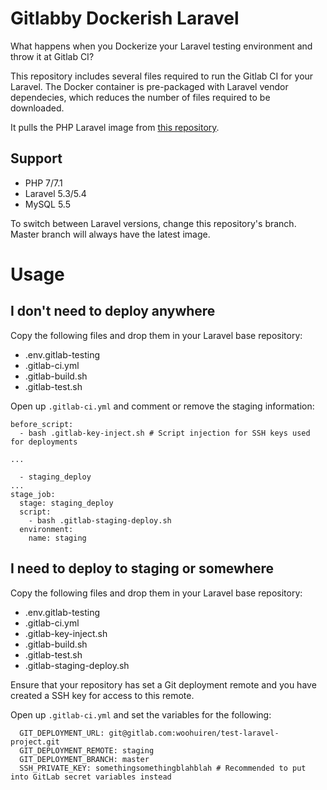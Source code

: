 # Gitlabby Dockerish Laravel
What happens when you Dockerize your Laravel testing environment and throw it at Gitlab CI?

This repository includes several files required to run the Gitlab CI for your Laravel. The Docker container is pre-packaged with Laravel vendor dependecies, which reduces the number of files required to be downloaded. 

It pulls the PHP Laravel image from [this repository](https://github.com/GIANTCRAB/php-laravel-env).

## Support
* PHP 7/7.1
* Laravel 5.3/5.4
* MySQL 5.5

To switch between Laravel versions, change this repository's branch. Master branch will always have the latest image. 

# Usage

## I don't need to deploy anywhere
Copy the following files and drop them in your Laravel base repository: 

* .env.gitlab-testing
* .gitlab-ci.yml
* .gitlab-build.sh
* .gitlab-test.sh

Open up `.gitlab-ci.yml` and comment or remove the staging information: 

```
before_script:
  - bash .gitlab-key-inject.sh # Script injection for SSH keys used for deployments

...

  - staging_deploy
...
stage_job:
  stage: staging_deploy
  script:
    - bash .gitlab-staging-deploy.sh
  environment:
    name: staging
```

## I need to deploy to staging or somewhere
Copy the following files and drop them in your Laravel base repository: 

* .env.gitlab-testing
* .gitlab-ci.yml
* .gitlab-key-inject.sh
* .gitlab-build.sh
* .gitlab-test.sh
* .gitlab-staging-deploy.sh

Ensure that your repository has set a Git deployment remote and you have created a SSH key for access to this remote.

Open up `.gitlab-ci.yml` and set the variables for the following: 

```
  GIT_DEPLOYMENT_URL: git@gitlab.com:woohuiren/test-laravel-project.git
  GIT_DEPLOYMENT_REMOTE: staging
  GIT_DEPLOYMENT_BRANCH: master
  SSH_PRIVATE_KEY: somethingsomethingblahblah # Recommended to put into GitLab secret variables instead
```
